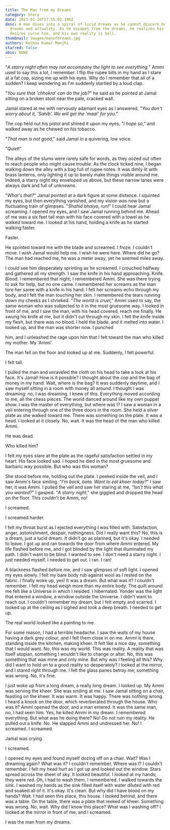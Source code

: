```yaml
---
title: The Man from my Dreams
category: Story
date: 2023-02-10T17:55:02.196Z
desc: A man dives into a spiral of lucid dreams as he cannot discern between his
  dreams and actuality. As he escapes from the dreams, he realizes his own
  desires curse him, and his own reality is hell.
thumbnail: images/manofdreams.jpg
authors: Keshav Kumar Manjhi
starred: false
abio: NONE
---
```

<!--StartFragment-->

“*A starry night often may not accompany the light to see everything.*" Ammi used to say this a lot, I remember. I flip the rupee bills in my hand as I stare at a fat cop, sizing me up with his eyes. Why do I remember that all of a sudden? I keep wondering as I'm suddenly startled by a loud clap. 



"*You sure that 'chhokra' can do the job?*" he said as he pointed at Jamal sitting on a broken stool near the pale, cracked wall. 



Jamal stared at me with nervously adamant eyes as I answered, "*You don't worry about it, 'Sahib'. We will get the 'maal' for you."* 



The cop held out his pistol and shined it upon my eyes, "*I hope so*," and walked away as he chewed on his tobacco.



"*That man is not good*," said Jamal in a quivering, low voice.



"*Quiet*!"



The alleys of the slums were rarely safe for words, as they oozed out often to reach people who might cause trouble. As the clock ticked nine, I began walking down the alley with a bag full of rupee notes. It was dimly lit with brass lanterns, only lighting it up to barely make things visible around me. Indeed, a starry night sky enveloped us above, but these narrow lanes were always dark and full of unknowns.



"*What's that?*" Jamal pointed at a dark figure at some distance. I squinted my eyes, but then everything vanished, and my vision was now but a fluctuating train of glimpses. "*Shahid bhaiya, run!*" I could hear Jamal screaming. I opened my eyes, and I saw Jamal running behind me. Ahead of me was a six feet tall man with his face covered with a towel as he walked toward me. I looked at his hand, holding a knife as he started walking faster. 



Faster. 



He sprinted toward me with the blade and screamed. I froze. I couldn't move. I wish Jamal would help me. I wish he were here. Where did he go? The man had reached me, he was a meter away, yet he seemed miles away.



I could see him desperately sprinting as he screamed. I crouched halfway and gathered all my strength. I saw the knife in his hand approaching. Knife. Blood. I remembered that night; I remembered Ammi. She was there trying to ask for help, but no one came. I remembered her screams as the man tore her saree with a knife in his hand. I felt her screams echo through my body, and I felt the man touching her skin. I remembered the tears running down my cheeks as I shrieked. "*The world is cruel*," Ammi used to say, the same woman who was subjected to it in the most gruesome way. I looked in front of me, and I saw the man, with his head covered, reach me finally. He swung his knife at me, but it didn't cut through my skin. I felt the knife inside my flesh, but there was no blood. I held the blade, and it melted into water. I looked up, and the man was shorter now. I punched

him, and I unleashed the rage upon him that I felt toward the man who killed my mother. My 'Ammi'.



The man fell on the floor and looked up at me. Suddenly, I felt powerful. 



I felt tall. 



I pulled the man and unraveled the cloth on his head to take a look at his face. It's Jamal! How is it possible? I thought about the cop and the bag of money in my hand. Wait, where is the bag? It was suddenly daytime, and I saw myself sitting in a room with money all around. I thought I was dreaming: no, I was dreaming. I knew of this. Everything moved according to me, all the chess pieces. The world danced around like my own puppet show. I was the master of everything, but where was I? I saw a woman in a veil entering through one of the three doors in the room. She held a silver plate as she walked toward me. There was something on the plate. It was a head. I looked at it closely. No, wait. It was the head of the man who killed Ammi. 



He was dead. 



Who killed him? 



I felt my eyes stare at the plate as the rageful satisfaction settled in my heart. His face looked sad. I hoped he died in the most gruesome and barbaric way possible. But who was this woman? 



She stood before me, holding out the plate. I peeked inside the veil, and I saw Ammi's face smiling. "*I'm back, beta. Want to eat kheer today?*" I saw her, it was Ammi. I pulled the veil and saw her staring at me, *"Isn't this what you wanted?*" I gasped. "*A starry night*," she giggled and dropped the head on the floor. This couldn't be Ammi, no! 



I screamed. 



I screamed harder. 



I felt my throat burst as I ejected everything I was filled with. Satisfaction, anger, astonishment, despair, nothingness. Did I really want this? No, this is a dream, just a lucid dream. It didn't go as planned, but it's okay. I needed to leave. I got up and ran towards the door from where Ammi entered. My life flashed before me, and I got blinded by the light that illuminated my path. I didn't want to be blind. I wanted to see. I don't need a starry night. I just needed myself. I needed to get out. I ran. I ran!



A blackness flashed before me, and I saw glimpses of soft light. I opened my eyes slowly. I felt my bare body rub against wool as I rested on the fabric. I finally woke up, yes! It was a dream. But what was it? I couldn't remember. I felt my head weigh more than my entire body. The quilt around me felt like a Universe in which I resided. I hibernated. Yonder was the light that entered a window, a window outside the Universe. I didn't want to reach out. I couldn't remember my dream, but I felt empty and scarred. I looked up at the ceiling as I sighed and took a deep breath. I needed to get up.



The real world looked like a painting to me. 



For some reason, I had a terrible headache. I saw the walls of my house having a dark grey colour, and I felt them close in on me. Ammi is there, standing inside the kitchen, making kheer. It felt like a nice day, something that I would want. No, this was my world. This was reality. A reality that was itself utopian, something I wouldn't like to change or alter. No, this was something that was mine and only mine. But why was I feeling all this? Why did I want to hold on to a good reality so desperately? I looked at the mirror, and I stared right through me. I felt the glass panes betray me; something was wrong. No, it's fine.



I just woke up from a long dream, a really long dream. I looked up. My Ammi was serving the kheer. She was smiling at me. I saw Jamal sitting on a chair, feasting on the kheer. It was warm. It was happy. There was nothing wrong. I heard a knock on the door, which reverberated through the house. Who was it? Ammi opened the door, and a man entered. It was the same man, no, I had seen him. Yes, he killed Ammi in my dream. I remembered everything. But what was he doing there? No! Do not ruin my reality. He pulled out a knife. No. He slapped Ammi and undressed her. No! I screamed. I screamed. 



Jamal was crying. 



I screamed.



I opened my eyes and found myself dozing off on a chair. Wait? Was I dreaming again? What was it? I couldn't remember. Where was I? I couldn't remember. I felt my head hurt as I got up and looked out the window. Stars spread across the sheet of sky. It looked beautiful. I looked at my hands; they were red. Oh, I had to wash them, I remembered. I walked towards the sink. I washed my hands as the sink filled itself with water diluted with red and soaked all of it. It's okay. It's clean. But why did I have blood on my hands? Wait. I had seen this place, this house. I looked behind, and there was a table. On the table, there was a plate that reeked of kheer. Something was wrong. No, wait. Why did I know this place? What was I washing off? I looked at the mirror in front of me, and I screamed. 



I was the man from my dreams.



<!--EndFragment-->